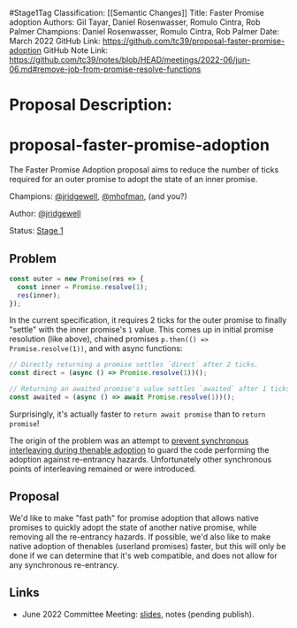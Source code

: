 #Stage1Tag
Classification: [[Semantic Changes]]
Title: Faster Promise adoption
Authors: Gil Tayar, Daniel Rosenwasser, Romulo Cintra, Rob Palmer
Champions: Daniel Rosenwasser, Romulo Cintra, Rob Palmer
Date: March 2022
GitHub Link: https://github.com/tc39/proposal-faster-promise-adoption
GitHub Note Link: https://github.com/tc39/notes/blob/HEAD/meetings/2022-06/jun-06.md#remove-job-from-promise-resolve-functions

# Proposal Description:
# proposal-faster-promise-adoption

The Faster Promise Adoption proposal aims to reduce the number of ticks
required for an outer promise to adopt the state of an inner promise.

Champions: [@jridgewell][jridgewell], [@mhofman][mhofman], (and you?)

Author: [@jridgewell][jridgewell]

Status: [Stage 1](https://tc39.es/process-document/)

## Problem

```javascript
const outer = new Promise(res => {
  const inner = Promise.resolve(1);
  res(inner);
});
```

In the current specification, it requires 2 ticks for the outer promise
to finally "settle" with the inner promise's `1` value. This comes up in
initial promise resolution (like above), chained promises `p.then(() =>
Promise.resolve(1))`, and with async functions:

```javascript
// Directly returning a promise settles `direct` after 2 ticks.
const direct = (async () => Promise.resolve(1))();

// Returning an awaited promise's value settles `awaited` after 1 ticks.
const awaited = (async () => await Promise.resolve(1))();
```

Surprisingly, it's actually faster to `return await promise` than to
`return promise`!

The origin of the problem was an attempt to [prevent synchronous interleaving
during thenable adoption][unwrapping-thenable] to guard the code performing the
adoption against re-entrancy hazards. Unfortunately other synchronous points of
interleaving remained or were introduced.

## Proposal

We'd like to make "fast path" for promise adoption that allows native
promises to quickly adopt the state of another native promise, while removing
all the re-entrancy hazards. If possible, we'd also like to make native adoption
of thenables (userland promises) faster, but this will only be done if we can
determine that it's web compatible, and does not allow for any synchronous
re-entrancy.

## Links

- June 2022 Committee Meeting: [slides][2022-06-slides], notes (pending publish).

[jridgewell]: https://github.com/jridgewell
[mhofman]: https://github.com/mhofman
[2022-06-slides]: https://docs.google.com/presentation/d/17QGvaa6G1XIc4LJj3ZvcjyVLwL6pXvG9Nk6S_eAgBiY/edit?usp=sharing
[unwrapping-thenable]: https://github.com/domenic/promises-unwrapping/issues/105
